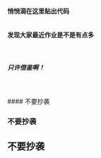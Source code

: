 **悄悄滴在这里贴出代码**
<br />
<br />
<br />
**发现大家最近作业是不是有点多**
<br />
<br />
<br />
##### 只许借鉴啊！
<br />
<br />
#### 不要抄袭

### 不要抄袭

## 不要抄袭
